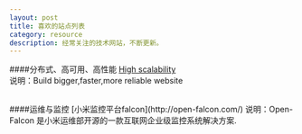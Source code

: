 ```yaml
---
layout: post
title: 喜欢的站点列表
category: resource
description: 经常关注的技术网站，不断更新。
---
```


 
####分布式、高可用、高性能
[High scalability](http://highscalability.com/)   
说明：Build bigger,faster,more reliable website   


<br>
####运维与监控
[小米监控平台falcon](http://open-falcon.com/)   
说明：Open-Falcon 是小米运维部开源的一款互联网企业级监控系统解决方案. 






 
